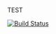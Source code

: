 
TEST 

[![Build Status](https://travis-ci.org/uso8000k/expect_test.svg?branch=master)](https://travis-ci.org/uso8000k/expect_test)
